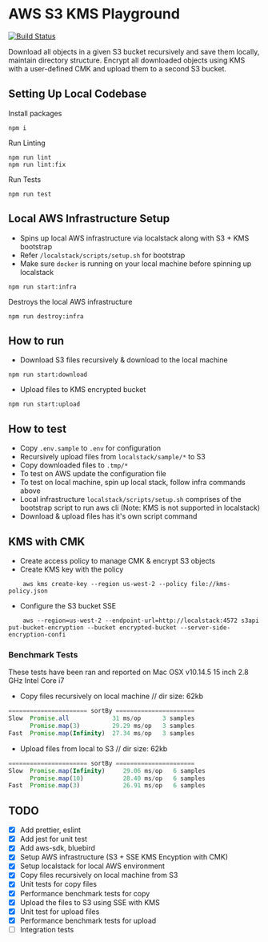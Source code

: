 # AWS S3 KMS Playground

[![Build Status](https://travis-ci.org/ajainvivek/s3-kms.svg?branch=master)](https://travis-ci.org/ajainvivek/s3-kms)

Download all objects in a given S3 bucket recursively and save them locally, maintain directory structure. Encrypt all downloaded objects using KMS with a user-defined CMK and upload them to a second S3 bucket.

## Setting Up Local Codebase

Install packages

```
npm i
```

Run Linting

```
npm run lint
npm run lint:fix
```

Run Tests

```
npm run test
```

## Local AWS Infrastructure Setup

- Spins up local AWS infrastructure via localstack along with S3 + KMS bootstrap
- Refer `/localstack/scripts/setup.sh` for  bootstrap
- Make sure `docker` is running on your local machine before spinning up localstack

```
npm run start:infra
```

Destroys the local AWS infrastructure

```
npm run destroy:infra
```

## How to run  

- Download S3 files recursively & download to the local machine

```
npm run start:download
```

- Upload files to KMS encrypted bucket 

```
npm run start:upload
```

## How to test

- Copy `.env.sample` to `.env` for configuration
- Recursively upload files from `localstack/sample/*` to S3
- Copy downloaded files to `.tmp/*` 
- To test on AWS update the configuration file
- To test on local machine, spin up local stack, follow infra commands above
- Local infrastructure `localstack/scripts/setup.sh` comprises of the bootstrap script to run aws cli (Note: KMS is not supported in localstack)
- Download & upload files has it's own script command

## KMS with CMK

- Create access policy to manage CMK & encrypt S3 objects
- Create KMS key with the policy
```
    aws kms create-key --region us-west-2 --policy file://kms-policy.json
```
- Configure the S3 bucket SSE
```
    aws --region=us-west-2 --endpoint-url=http://localstack:4572 s3api put-bucket-encryption --bucket encrypted-bucket --server-side-encryption-confi
```

### Benchmark Tests

These tests have been ran and reported on Mac OSX v10.14.5 15 inch 2.8 GHz Intel Core i7

- Copy files recursively on local machine // dir size: 62kb

```js
====================== sortBy ======================
Slow  Promise.all            31 ms/op      3 samples
      Promise.map(3)         29.29 ms/op   3 samples
Fast  Promise.map(Infinity)  27.34 ms/op   3 samples

```

- Upload files from local to S3 // dir size: 62kb

```js
====================== sortBy ======================
Slow  Promise.map(Infinity)     29.06 ms/op   6 samples
      Promise.map(10)           28.40 ms/op   6 samples      
Fast  Promise.map(3)            26.91 ms/op   6 samples
```

## TODO

- [x] Add prettier, eslint
- [x] Add jest for unit test
- [x] Add aws-sdk, bluebird
- [x] Setup AWS infrastructure (S3 + SSE KMS Encyption with CMK)
- [x] Setup localstack for local AWS environment
- [x] Copy files recursively on local machine from S3
- [x] Unit tests for copy files
- [x] Performance benchmark tests for copy
- [x] Upload the files to S3 using SSE with KMS
- [x] Unit test for upload files
- [x] Performance benchmark tests for upload
- [ ] Integration tests